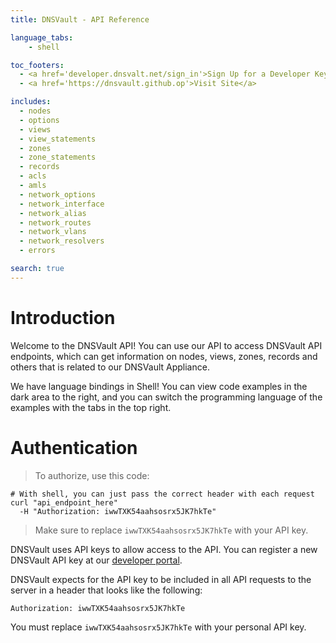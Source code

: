 ```yaml
---
title: DNSVault - API Reference

language_tabs:
    - shell

toc_footers:
  - <a href='developer.dnsvalt.net/sign_in'>Sign Up for a Developer Key</a>
  - <a href='https://dnsvault.github.op'>Visit Site</a>

includes:
  - nodes
  - options
  - views
  - view_statements
  - zones
  - zone_statements
  - records
  - acls
  - amls
  - network_options
  - network_interface
  - network_alias
  - network_routes
  - network_vlans
  - network_resolvers
  - errors

search: true
---
```


# Introduction

Welcome to the DNSVault API! You can use our API to access DNSVault API endpoints, which can get information on nodes, views, zones, records and others that is related to our DNSVault Appliance.

We have language bindings in Shell! You can view code examples in the dark area to the right, and you can switch the programming language of the examples with the tabs in the top right.


# Authentication

> To authorize, use this code:


```shell
# With shell, you can just pass the correct header with each request
curl "api_endpoint_here"
  -H "Authorization: iwwTXK54aahsosrx5JK7hkTe"
```


> Make sure to replace `iwwTXK54aahsosrx5JK7hkTe` with your API key.

DNSVault uses API keys to allow access to the API. You can register a new DNSVault API key at our [developer portal](http://www.dnsvault.net/developers).

DNSVault expects for the API key to be included in all API requests to the server in a header that looks like the following:

`Authorization: iwwTXK54aahsosrx5JK7hkTe`

<aside class="notice">
You must replace <code>iwwTXK54aahsosrx5JK7hkTe</code> with your personal API key.
</aside>



